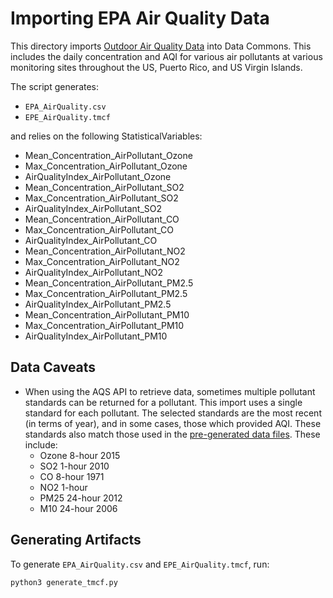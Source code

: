 # Importing EPA Air Quality Data
This directory imports [Outdoor Air Quality Data](https://aqs.epa.gov/aqsweb/documents/data_api.html) into Data Commons. This includes the daily concentration and AQI for various air pollutants at various monitoring sites throughout the US, Puerto Rico, and US Virgin Islands. 

The script generates:
- `EPA_AirQuality.csv`
- `EPE_AirQuality.tmcf`

and relies on the following StatisticalVariables:
- Mean_Concentration_AirPollutant_Ozone
- Max_Concentration_AirPollutant_Ozone
- AirQualityIndex_AirPollutant_Ozone
- Mean_Concentration_AirPollutant_SO2 
- Max_Concentration_AirPollutant_SO2 
- AirQualityIndex_AirPollutant_SO2
- Mean_Concentration_AirPollutant_CO
- Max_Concentration_AirPollutant_CO 
- AirQualityIndex_AirPollutant_CO
- Mean_Concentration_AirPollutant_NO2
- Max_Concentration_AirPollutant_NO2 
- AirQualityIndex_AirPollutant_NO2
- Mean_Concentration_AirPollutant_PM2.5
- Max_Concentration_AirPollutant_PM2.5 
- AirQualityIndex_AirPollutant_PM2.5
- Mean_Concentration_AirPollutant_PM10 
- Max_Concentration_AirPollutant_PM10 
- AirQualityIndex_AirPollutant_PM10

## Data Caveats
- When using the AQS API to retrieve data, sometimes multiple pollutant standards can be returned for a pollutant. This import uses a single standard for each pollutant. The selected standards are the most recent (in terms of year), and in some cases, those which provided AQI. These standards also match those used in the [pre-generated data files](https://aqs.epa.gov/aqsweb/airdata/download_files.html). These include: 
    - Ozone 8-hour 2015
    - SO2 1-hour 2010
    - CO 8-hour 1971
    - NO2 1-hour
    - PM25 24-hour 2012
    - M10 24-hour 2006

## Generating Artifacts 
To generate `EPA_AirQuality.csv` and `EPE_AirQuality.tmcf`, run: 
```
python3 generate_tmcf.py
```